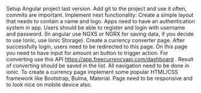 Setup Angular project last version. Add git to the project and use it often, commits are important. Implement next functionality:
Create a simple layout that needs to contain a name and logo.
Apps need to have an authentication system in app. Users should be able to register and login with username and password. (In angular use NGXS or NGRX for saving data, if you decide to use Ionic, use Ionic Storage).
Create a currency converter page. After successfully login, users need to be redirected to this page. On this page you need to have input for amount an button to trigger action. For converting use this API https://app.freecurrencyapi.com/dashboard . Result of converting should be saved in the list.
All navigation need to be done in ionic.
To create a currency page implement some popular HTML/CSS framework like Bootstrap, Bulma, Material.
Page need to be responsive and to look nice on mobile device also.
